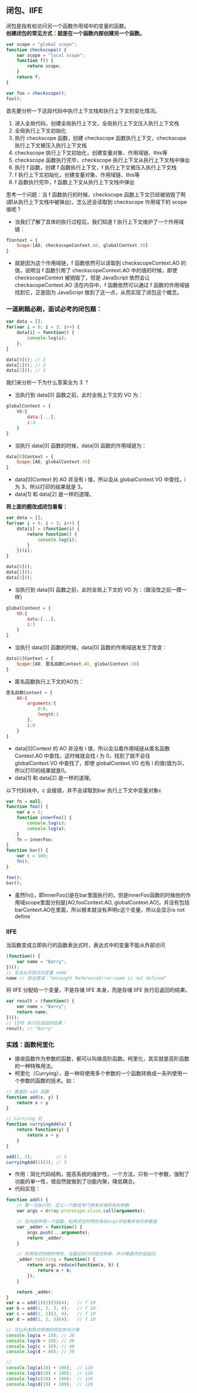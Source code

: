 ## 闭包、IIFE
闭包是指有权访问另一个函数作用域中的变量的函数。  
**创建闭包的常见方式：就是在一个函数内部创建另一个函数。**
```js
var scope = "global scope";
function checkscope() {
    var scope = "local scope";
    function f() {
        return scope;
    }
    return f;
}

var foo = checkscope();
foo();
```
首先要分析一下这段代码中执行上下文栈和执行上下文的变化情况。
1. 进入全局代码，创建全局执行上下文，全局执行上下文压入执行上下文栈
2. 全局执行上下文初始化
3. 执行 checkscope 函数，创建 checkscope 函数执行上下文，checkscope 执行上下文被压入执行上下文栈
4. checkscope 执行上下文初始化，创建变量对象、作用域链、this等
5. checkscope 函数执行完毕，checkscope 执行上下文从执行上下文栈中弹出
6. 执行 f 函数，创建 f 函数执行上下文，f 执行上下文被压入执行上下文栈
7. f 执行上下文初始化，创建变量对象、作用域链、this等
8. f 函数执行完毕，f 函数上下文从执行上下文栈中弹出

思考一个问题：当 f 函数执行的时候，checkscope 函数上下文已经被销毁了啊(即从执行上下文栈中被弹出)，怎么还会读取到 checkscope 作用域下的 scope 值呢？
- 当我们了解了具体的执行过程后，我们知道 f 执行上下文维护了一个作用域链：
```js
fContext = {
    Scope:[AO, checkscopeContext.AO, globalContext.VO]
}
```
- 就是因为这个作用域链，f 函数依然可以读取到 checkscopeContext.AO 的值，说明当 f 函数引用了 checkscopeContext.AO 中的值的时候，即使 checkscopeContext 被销毁了，但是 JavaScript 依然会让 checkscopeContext.AO 活在内存中，f 函数依然可以通过 f 函数的作用域链找到它，正是因为 JavaScript 做到了这一点，从而实现了闭包这个概念。


### 一道刷题必刷，面试必考的闭包题：
```js
var data = [];
for(var i = 0; i < 3; i++) {
    data[i] = function() {
        console.log(i);
    };
}

data[0](); // 3
data[1](); // 3
data[2](); // 3
```
我们来分析一下为什么答案全为 3 ？
- 当执行到 data[0] 函数之前，此时全局上下文的 VO 为：
```js
globalContext = {
    VO:{
        data:[...],
        i:3
    }
}
```
- 当执行 data[0] 函数的时候，data[0] 函数的作用域链为：
```js
data[0]Context = {
    Scope:[AO, globalContext.VO]
}
```
- data[0]Context 的 AO 并没有 i 值，所以会从 globalContext.VO 中查找，i 为 3，所以打印的结果就是 3。
- data[1] 和 data[2] 是一样的道理。

**将上面的题改成闭包看看：**
```js
var data = [];
for(var i = 0; i < 3; i++) {
    data[i] = (function(i) {
        return function() {
            console.log(i);
        }
    })(i);
}

data[0]();
data[1]();
data[2]();
```
- 当执行到 data[0] 函数之前，此时全局上下文的 VO 为：（跟没改之前一模一样）
```js
globalContext = {
    VO:{
        data:[...],
        i:3
    }
}
```
- 当执行 data[0] 函数的时候，data[0] 函数的作用域链发生了改变：
```js
data[0]Context = {
    Scope:[AO, 匿名函数Context.AO, globalContext.VO]
}
```
- 匿名函数执行上下文的AO为：
```js
匿名函数Context = {
    AO:{
        arguments:{
            0:0,
            length:1
        },
        i:0
    }
}
```
- data[0]Context 的 AO 并没有 i 值，所以会沿着作用域链从匿名函数 Context.AO 中查找，这时候就会找 i 为 0，找到了就不会往 globalContext.VO 中查找了，即使 globalContext.VO 也有 i 的值(值为3)，所以打印的结果就是0。
- data[1] 和 data[2] 是一样的道理。

以下代码块中，c 会报错，并不会读取到bar 执行上下文中变量对象c
```js
var fn = null;
function foo() {
    var a = 2;
    function innerFoo() {
        console.log(c);
        console.log(a);
    }
    fn = innerFoo;
}
function bar() {
    var c = 100;
    fn();
}

foo();
bar();
```
- 虽然fn()，即innerFoo()是在bar里面执行的，但是innerFoo函数的时候他的作用域scope里面分别是[AO,fooContext.AO, globalContext.AO]，并没有包括barContext.AO在里面，所以根本就没有声明c这个变量，所以会显示is not define

### IIFE
当函数变成立即执行的函数表达式时，表达式中的变量不能从外部访问
```js
(function() {
    var name = "Barry";
})();
// 无法从外部访问变量 name
name // 抛出错误："Uncaught ReferenceError:name is not defined"
```
将 IIFE 分配给一个变量，不是存储 IIFE 本身，而是存储 IIFE 执行后返回的结果。
```js
var result = (function() {
    var name = "Barry";
    return name;
})();
// IIFE 执行后返回的结果：
result; // "Barry"
```

### 实践：函数柯里化
- 接收函数作为参数的函数，都可以叫做高阶函数。柯里化，其实就是高阶函数的一种特殊用法。
- 柯里化（Currying），是一种将使用多个参数的一个函数转换成一系列使用一个参数的函数的技术。如：
```js
// 普通的 add 函数
function add(x, y) {
    return x + y
}

// Currying 后
function curryingAdd(x) {
    return function(y) {
        return x + y
    }
}

add(1, 2);         // 3
curryingAdd(1)(2); // 3
```
- 作用：简化代码结构，提高系统的维护性，一个方法，只有一个参数，强制了功能的单一性，很自然就做到了功能内聚，降低耦合。
- 代码实现：
```js
function add() {
    // 第一次执行时，定义一个数组专门用来存储所有的参数
    var args = Array.prototype.slice.call(arguments);

    // 在内部声明一个函数，利用闭包的特性保存args并收集所有的参数值
    var _adder = function() {
        args.push(...arguments);
        return _adder;
    }

    // 利用隐式转换的特性，当最后执行时隐式转换，并计算最终的值返回
    _adder.toString = function() {
        return args.reduce(function(a, b) {
            return a + b;
        });
    }

    return _adder;
}
var a = add(1)(2)(3)(4);   // f 10
var b = add(1, 2, 3, 4);   // f 10
var c = add(1, 2)(3, 4);   // f 10
var d = add(1, 2, 3)(4);   // f 10

// 可以利用隐式转换的特性参与计算
console.log(a + 10); // 20
console.log(b + 20); // 30
console.log(c + 30); // 40
console.log(d + 40); // 50

// `    
console.log(a(10) + 100);  // 120
console.log(b(10) + 100);  // 120
console.log(c(10) + 100);  // 120
console.log(d(10) + 100);  // 120
```